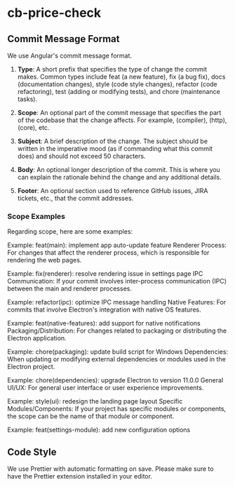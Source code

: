 # cb-price-check

## Commit Message Format
We use Angular's commit message format.

1. **Type**: A short prefix that specifies the type of change the commit makes. Common types include feat (a new feature), fix (a bug fix), docs (documentation changes), style (code style changes), refactor (code refactoring), test (adding or modifying tests), and chore (maintenance tasks).

2. **Scope**: An optional part of the commit message that specifies the part of the codebase that the change affects. For example, (compiler), (http), (core), etc.

3. **Subject**: A brief description of the change. The subject should be written in the imperative mood (as if commanding what this commit does) and should not exceed 50 characters.

4. **Body**: An optional longer description of the commit. This is where you can explain the rationale behind the change and any additional details.

5. **Footer**: An optional section used to reference GitHub issues, JIRA tickets, etc., that the commit addresses.


### Scope Examples
Regarding scope, here are some examples:

Example: feat(main): implement app auto-update feature
Renderer Process: For changes that affect the renderer process, which is responsible for rendering the web pages.

Example: fix(renderer): resolve rendering issue in settings page
IPC Communication: If your commit involves inter-process communication (IPC) between the main and renderer processes.

Example: refactor(ipc): optimize IPC message handling
Native Features: For commits that involve Electron's integration with native OS features.

Example: feat(native-features): add support for native notifications
Packaging/Distribution: For changes related to packaging or distributing the Electron application.

Example: chore(packaging): update build script for Windows
Dependencies: When updating or modifying external dependencies or modules used in the Electron project.

Example: chore(dependencies): upgrade Electron to version 11.0.0
General UI/UX: For general user interface or user experience improvements.

Example: style(ui): redesign the landing page layout
Specific Modules/Components: If your project has specific modules or components, the scope can be the name of that module or component.

Example: feat(settings-module): add new configuration options

## Code Style
We use Prettier with automatic formatting on save. Please make sure to have the Prettier extension 
installed in your editor.